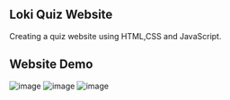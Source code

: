 ## Loki Quiz Website
Creating a quiz website using HTML,CSS and JavaScript.

## Website Demo

![image](https://github.com/Sithessh/Loki_Quiz_Website/assets/137713496/440d5cc6-06c0-43fc-b972-cd75c44b7f50)
![image](https://github.com/Sithessh/Loki_Quiz_Website/assets/137713496/42f56d2a-179f-43d6-b8a1-49ad7a6e7f99)
![image](https://github.com/Sithessh/Loki_Quiz_Website/assets/137713496/72a62409-38da-4b21-aa93-7144865e1cba)



